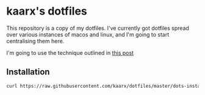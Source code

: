 # kaarx's dotfiles

This repository is a copy of my dotfiles. I've currently got dotfiles spread over various instances of macos and linux, and I'm going to start centralising them here.

I'm going to use the technique outlined in [this post](https://developer.atlassian.com/blog/2016/02/best-way-to-store-dotfiles-git-bare-repo/)

## Installation

```bash
curl https://raw.githubusercontent.com/kaarx/dotfiles/master/dots-install | sh
```
